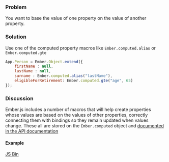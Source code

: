 ### Problem
You want to base the value of one property on the value of another property.

### Solution
Use one of the computed property macros like `Ember.computed.alias` or `Ember.computed.gte`

```javascript
App.Person = Ember.Object.extend({
	firstName : null,
	lastName : null,
	surname : Ember.computed.alias("lastName"),
	eligibleForRetirement: Ember.computed.gte("age", 65)
});
```

### Discussion
Ember.js includes a number of macros that will help create properties whose values are based
on the values of other properties, correctly connecting them with bindings so they remain
updated when values change. These all are stored on the `Ember.computed` object
and [documented in the API documentation](http://emberjs.com/api/#method_computed)

#### Example
<a class="jsbin-embed" href="http://emberjs.jsbin.com/AfufoSO/3/edit?output">JS Bin</a>
